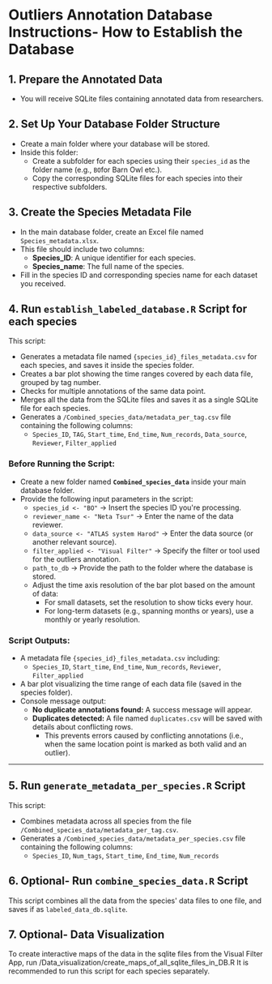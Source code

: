 # Outliers Annotation Database Instructions- How to Establish the Database

## 1. Prepare the Annotated Data
- You will receive SQLite files containing annotated data from researchers.

## 2. Set Up Your Database Folder Structure
- Create a main folder where your database will be stored.
- Inside this folder:
  - Create a subfolder for each species using their `species_id` as the folder name (e.g., `BO`for Barn Owl etc.).
  - Copy the corresponding SQLite files for each species into their respective subfolders.

## 3. Create the Species Metadata File
- In the main database folder, create an Excel file named `Species_metadata.xlsx`.
- This file should include two columns:
  - **Species_ID**: A unique identifier for each species.
  - **Species_name**: The full name of the species.
- Fill in the species ID and corresponding species name for each dataset you received.

## 4. Run `establish_labeled_database.R` Script for each species
This script:
- Generates a metadata file named `{species_id}_files_metadata.csv` for each species, and saves it inside the species folder.
- Creates a bar plot showing the time ranges covered by each data file, grouped by tag number.
- Checks for multiple annotations of the same data point.
- Merges all the data from the SQLite files and saves it as a single SQLite file for each species.
- Generates a `/Combined_species_data/metadata_per_tag.csv` file containing the following columns:
  - `Species_ID`, `TAG`, `Start_time`, `End_time`, `Num_records`, `Data_source`, `Reviewer`, `Filter_applied` 

### Before Running the Script:
- Create a new folder named **`Combined_species_data`** inside your main database folder.
- Provide the following input parameters in the script:
  - `species_id <- "BO"` → Insert the species ID you're processing.
  - `reviewer_name <- "Neta Tsur"` → Enter the name of the data reviewer.
  - `data_source <- "ATLAS system Harod"` → Enter the data source (or another relevant source).
  - `filter_applied <- "Visual Filter"` → Specify the filter or tool used for the outliers annotation.
  - `path_to_db` → Provide the path to the folder where the database is stored.
  - Adjust the time axis resolution of the bar plot based on the amount of data:
    - For small datasets, set the resolution to show ticks every hour.
    - For long-term datasets (e.g., spanning months or years), use a monthly or yearly resolution.

### Script Outputs:
- A metadata file `{species_id}_files_metadata.csv` including:
  - `Species_ID`, `Start_time`, `End_time`, `Num_records`, `Reviewer`, `Filter_applied`
- A bar plot visualizing the time range of each data file (saved in the species folder).
- Console message output:
  - **No duplicate annotations found:** A success message will appear.
  - **Duplicates detected:** A file named `duplicates.csv` will be saved with details about conflicting rows.
    - This prevents errors caused by conflicting annotations (i.e., when the same location point is marked as both valid and an outlier).

---

## 5. Run `generate_metadata_per_species.R` Script
This script:
- Combines metadata across all species from the file `/Combined_species_data/metadata_per_tag.csv`.
- Generates a `/Combined_species_data/metadata_per_species.csv` file containing the following columns:
  - `Species_ID`, `Num_tags`, `Start_time`, `End_time`, `Num_records`
  
## 6. Optional- Run `combine_species_data.R` Script
This script combines all the data from the species' data files to one file, 
and saves if as `labeled_data_db.sqlite`.
  
## 7. Optional- Data Visualization
To create interactive maps of the data in the sqlite files from the Visual Filter App, run /Data_visualization/create_maps_of_all_sqlite_files_in_DB.R
It is recommended to run this script for each species separately.
